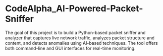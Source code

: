 # CodeAlpha_AI-Powered-Packet-Sniffer
The goal of this project is to build a Python-based packet sniffer and analyzer that captures live network traffic, analyzes packet structure and content, and detects anomalies using AI-based techniques. The tool offers both command-line and GUI interfaces for real-time monitoring.
